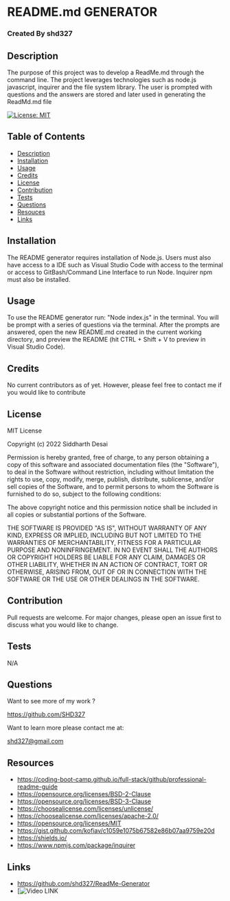 # README.md GENERATOR
### Created By shd327

## Description
The purpose of this project was to develop a ReadMe.md through the command line. The project leverages technologies such as node.js javascript, inquirer and the file system library. The user is prompted with questions and the answers are stored and later used in generating the ReadMd.md file

[![License: MIT](https://img.shields.io/badge/License-MIT-yellow.svg)](https://opensource.org/licenses/MIT)
## Table of Contents
- [Description](#description)
- [Installation](#installation)
- [Usage](#usage)
- [Credits](#credits)
- [License](#license)
- [Contribution](#contribution)
- [Tests](#tests)
- [Questions](#questions)
- [Resouces](#resources)
- [Links](#links)


## Installation
The README generator requires installation of Node.js. Users must also have access to a IDE such as Visual Studio Code with access to the terminal or access to GitBash/Command Line Interface to run Node. Inquirer npm must also be installed.

## Usage
To use the README generator run: "Node index.js" in the terminal. You will be prompt with a series of questions via the terminal. After the prompts are answered, open the new README.md created in the current working directory, and preview the README (hit CTRL + Shift + V to preview in Visual Studio Code).

## Credits
No current contributors as of yet. However, please feel free to contact me if you would like to contribute

## License
MIT License

Copyright (c) 2022 Siddharth Desai

Permission is hereby granted, free of charge, to any person obtaining a copy
of this software and associated documentation files (the "Software"), to deal
in the Software without restriction, including without limitation the rights
to use, copy, modify, merge, publish, distribute, sublicense, and/or sell
copies of the Software, and to permit persons to whom the Software is
furnished to do so, subject to the following conditions:

The above copyright notice and this permission notice shall be included in all
copies or substantial portions of the Software.

THE SOFTWARE IS PROVIDED "AS IS", WITHOUT WARRANTY OF ANY KIND, EXPRESS OR
IMPLIED, INCLUDING BUT NOT LIMITED TO THE WARRANTIES OF MERCHANTABILITY,
FITNESS FOR A PARTICULAR PURPOSE AND NONINFRINGEMENT. IN NO EVENT SHALL THE
AUTHORS OR COPYRIGHT HOLDERS BE LIABLE FOR ANY CLAIM, DAMAGES OR OTHER
LIABILITY, WHETHER IN AN ACTION OF CONTRACT, TORT OR OTHERWISE, ARISING FROM,
OUT OF OR IN CONNECTION WITH THE SOFTWARE OR THE USE OR OTHER DEALINGS IN THE
SOFTWARE.

## Contribution
Pull requests are welcome. For major changes, please open an issue first to discuss what you would like to change.

## Tests
N/A

## Questions
Want to see more of my work ?

 https://github.com/SHD327

       
Want to learn more please contact me at:

shd327@gmail.com

## Resources
* https://coding-boot-camp.github.io/full-stack/github/professional-readme-guide
* https://opensource.org/licenses/BSD-2-Clause
* https://opensource.org/licenses/BSD-3-Clause
* https://choosealicense.com/licenses/unlicense/
* https://choosealicense.com/licenses/apache-2.0/
* https://opensource.org/licenses/MIT
* https://gist.github.com/kofiav/c1059e1075b67582e86b07aa9759e20d
* https://shields.io/
* https://www.npmjs.com/package/inquirer

## Links
* https://github.com/shd327/ReadMe-Generator
* [![Video LINK](https://drive.google.com/file/d/1BN1n_z4VIoOSL-3yFNupHdQfWhZUd63D/view?usp=share_link)
